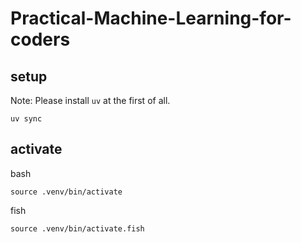# Practical-Machine-Learning-for-coders

## setup

Note: Please install `uv` at the first of all.

`uv sync`

## activate

bash
```
source .venv/bin/activate
```

fish
```
source .venv/bin/activate.fish
```

